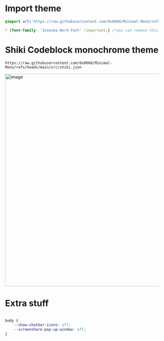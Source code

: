 # Import theme

```css
@import url('https://raw.githubusercontent.com/0x0060/Minimal-Mono/refs/heads/main/src/theme.css');

* {font-family: 'Iosevka Nerd Font' !important;} /*you can remove this line if you dont like the font*/
```


# Shiki Codeblock monochrome theme
```
https://raw.githubusercontent.com/0x0060/Minimal-Mono/refs/heads/main/src/shiki.json
```

<img width="1054" height="697" alt="image" src="https://github.com/user-attachments/assets/e72781f2-6f93-417f-81ef-c3f83ab893eb" />


# Extra stuff

```css

body {
    --show-chatbar-icons: off;
    --screenshare-pop-up-window: off;
}
```
